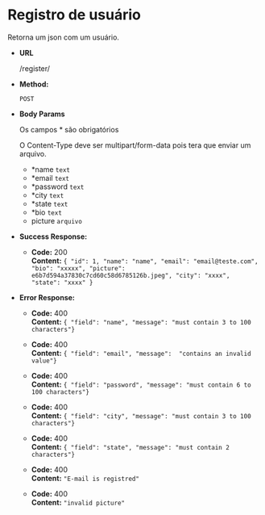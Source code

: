 # Registro de usuário
Retorna um json com um usuário.

* **URL**

  /register/

* **Method:**

  `POST`

* **Body Params**

  Os campos * são obrigatórios

  O Content-Type deve ser multipart/form-data pois tera que enviar um arquivo.
  
  - *name `text`
  - *email `text`
  - *password `text`
  - *city `text`
  - *state `text`
  - *bio `text`
  - picture `arquivo`


* **Success Response:**

  * **Code:** 200 <br />
    **Content:** `{ "id": 1, "name": "name", "email": "email@teste.com", "bio": "xxxxx", "picture":  e6b7d594a37830c7cd60c58d6785126b.jpeg", "city": "xxxx", "state": "xxxx" }`
 
* **Error Response:**
  * **Code:** 400  <br />
    **Content:** `{ "field": "name", "message": "must contain 3 to 100 characters"}`
  
  * **Code:** 400  <br />
    **Content:** `{ "field": "email", "message":  "contains an invalid value"}`    
  
  * **Code:** 400  <br />
    **Content:** `{ "field": "password", "message": "must contain 6 to 100 characters"}`

  * **Code:** 400  <br />
    **Content:** `{ "field": "city", "message": "must contain 3 to 100 characters"}`

  * **Code:** 400  <br />
    **Content:** `{ "field": "state", "message": "must contain 2 characters"}`

  * **Code:** 400  <br />
    **Content:** `"E-mail is registred"`

  * **Code:** 400  <br />
    **Content:** `"invalid picture"`

